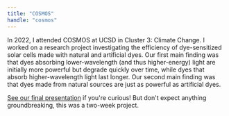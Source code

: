 ```yaml
---
title: "COSMOS"
handle: "cosmos"
---
```


In 2022, I attended COSMOS at UCSD in Cluster 3: Climate Change. I worked on a research project investigating the efficiency of dye-sensitized solar cells made with natural and artificial dyes. Our first main finding was that dyes absorbing lower-wavelength (and thus higher-energy) light are initially more powerful but degrade quickly over time, while dyes that absorb higher-wavelength light last longer. Our second main finding was that dyes made from natural sources are just as powerful as artificial dyes.

<a href="https://docs.google.com/presentation/d/1FbRWGglFXt-awg41QC7XBTJdJAt_A-lv8MT0rJDsCbQ/edit?usp=sharing">See our final presentation</a> if you're curious! But don't expect anything groundbreaking, this was a two-week project.